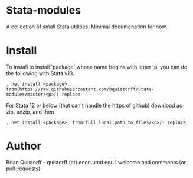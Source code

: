 Stata-modules
=============

A collection of small Stata utilities. Minimal documenation for now.

Install
=======

To install to install 'package' whose name begins with letter 'p' you can do the following with Stata v13.

```
. net install <package>, from(https://raw.githubusercontent.com/bquistorff/Stata-modules/master/<p>/) replace
```

For Stata 12 or below (that can't handle the https of github) download as zip, unzip, and then 

```
. net install <package>, from(full_local_path_to_files/<p>/) replace
```


Author
=======
Brian Quistorff - quistorff (at) econ.umd.edu
I welcome and comments (or pull-requests).
